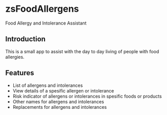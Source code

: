# zsFoodAllergens
Food Allergy and Intolerance Assistant

## Introduction
This is a small app to assist with the day to day living of people with food allergies.

## Features
- List of allergens and intolerances
- View details of a spesific allergen or intolerance
- Risk indicator of allergens or intolerances in spesific foods or products
- Other names for allergens and intolerances
- Replacements for allergens and intolerances
